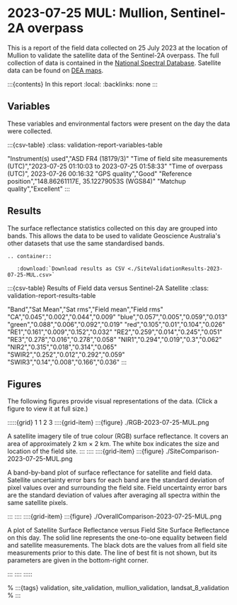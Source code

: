 # 2023-07-25 MUL: Mullion, Sentinel-2A overpass

This is a report of the field data collected on 25 July 2023 at the location of Mullion
to validate the satellite data of the Sentinel-2A overpass.
The full collection of data is contained in the 
[National Spectral Database](https://www.ga.gov.au/scientific-topics/dea/dea-data-and-products/national-spectral-database).
Satellite data can be found on [DEA maps](https://maps.dea.ga.gov.au/#share=s-i2o7JwB5gvXOQefhMmTLJaA14b0).

:::{contents} In this report
:local:
:backlinks: none
:::

## Variables

These variables and environmental factors were present on the day the data were collected.

:::{csv-table}
:class: validation-report-variables-table

"Instrument(s) used","ASD FR4 (18179/3)"
"Time of field site measurements (UTC)","2023-07-25 01:10:03 to 2023-07-25 01:58:33"
"Time of overpass (UTC)", 2023-07-26 00:16:32
"GPS quality","Good"
"Reference position","148.86261117E, 35.12279053S (WGS84)"
"Matchup quality","Excellent"
:::

## Results

The surface reflectance statistics collected on this day are grouped into bands.
This allows the data to be used to validate Geoscience Australia's other datasets that use the same standardised bands.

```{eval-rst}
.. container:: 

   :download:`Download results as CSV <./SiteValidationResults-2023-07-25-MUL.csv>`
```

:::{csv-table} Results of Field data versus Sentinel-2A Satellite
:class: validation-report-results-table

"Band","Sat Mean","Sat rms","Field mean","Field rms"
"CA","0.045","0.002","0.044","0.009"
"blue","0.057","0.005","0.059","0.013"
"green","0.088","0.006","0.092","0.019"
"red","0.105","0.01","0.104","0.026"
"RE1","0.161","0.009","0.152","0.032"
"RE2","0.259","0.014","0.245","0.051"
"RE3","0.278","0.016","0.278","0.058"
"NIR1","0.294","0.019","0.3","0.062"
"NIR2","0.315","0.018","0.314","0.065"
"SWIR2","0.252","0.012","0.292","0.059"
"SWIR3","0.14","0.008","0.166","0.036"
:::

## Figures

The following figures provide visual representations of the data. (Click a figure to view it at full size.)

:::::{grid} 1 1 2 3
::::{grid-item}
:::{figure} ./RGB-2023-07-25-MUL.png

A satellite imagery tile of true colour (RGB) surface reflectance.
It covers an area of approximately 2&nbsp;km &times; 2&nbsp;km.
The white box indicates the size and location
of the field site.
:::
::::
::::{grid-item}
:::{figure} ./SiteComparison-2023-07-25-MUL.png

A band-by-band plot of surface reflectance for satellite and field data.
Satellite uncertainty error bars for each band are the standard deviation
of pixel values over and surrounding the field site.
Field uncertainty error bars are the standard deviation of values after
averaging all spectra within the same satellite pixels.

:::
::::
::::{grid-item}
:::{figure} ./OverallComparison-2023-07-25-MUL.png

A plot of Satellite Surface Reflectance versus Field Site Surface Reflectance on this day.
The solid line represents the one-to-one equality between field and satellite measurements.
The black dots are the values from all field site measurements prior to this date.
The line of best fit is not shown, but its parameters are given in the bottom-right corner.

:::
::::
:::::

% :::{tags} validation, site_validation, mullion_validation, landsat_8_validation
% :::
    
